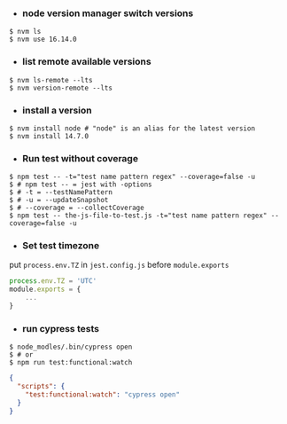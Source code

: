 - ### node version manager switch versions
```shell
$ nvm ls
$ nvm use 16.14.0
```
- ### list remote available versions
```shell
$ nvm ls-remote --lts
$ nvm version-remote --lts
```
- ### install a version
```shell
$ nvm install node # "node" is an alias for the latest version
$ nvm install 14.7.0
```
- ### Run test without coverage
```shell
$ npm test -- -t="test name pattern regex" --coverage=false -u
$ # npm test -- = jest with -options
$ # -t = --testNamePattern
$ # -u = --updateSnapshot
$ # --coverage = --collectCoverage
$ npm test -- the-js-file-to-test.js -t="test name pattern regex" --coverage=false -u
```

- ### Set test timezone
put `process.env.TZ` in `jest.config.js` before `module.exports`
```js
process.env.TZ = 'UTC'
module.exports = {
    ...
}
```

- ### run cypress tests
```shell
$ node_modles/.bin/cypress open
$ # or
$ npm run test:functional:watch
```
```json
{
  "scripts": {
    "test:functional:watch": "cypress open"
  }
}
```